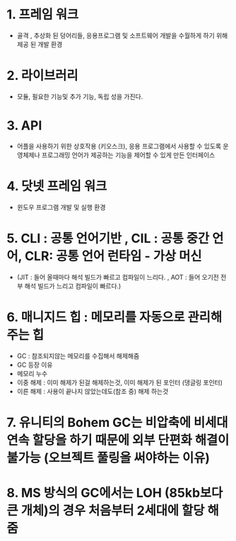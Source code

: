 # 1. 프레임 워크 
- 골격 , 추상화 된 덩어리들, 응용프로그램 및 소프트웨어 개발을 수월하게 하기 위해 제공 된 개발 환경
# 2. 라이브러리 
- 모듈, 필요한 기능및 추가 기능, 독립 성을 가진다.
# 3. API
- 어플을 사용하기 위한 상호작용 (키오스크), 응용 프로그램에서 사용할 수 있도록 운영체제나 프로그래밍 언어가 제공하는 기능을 제어할 수 있게 만든 인터페이스
# 4. 닷넷 프레임 워크 
- 윈도우 프로그램 개발 및 실행 환경
# 5. CLI : 공통 언어기반 , CIL : 공통 중간 언어, CLR: 공통 언어 런타임 - 가상 머신
- (JIT : 들어 올때마다 해석 빌드가 빠르고 컴파일이 느리다. , AOT : 들어 오기전 전부 해석 빌드가 느리고 컴파일이 빠르다.)

# 6. 매니지드 힙 : 메모리를 자동으로 관리해 주는 힙
- GC : 참조되지않는 메모리를 수집해서 해제해줌
- GC 등장 이유
- 메모리 누수
- 이중 해제 : 이미 해제가 된걸 해제하는것, 이미 해제가 된 포인터 (댕글링 포인터)
- 이른 해제 : 사용이 끝나지 않았는데도(참조 중) 해제 하는것

# 7. 유니티의 Bohem GC는 비압축에 비세대 연속 할당을 하기 때문에 외부 단편화 해결이 불가능 (오브젝트 풀링을 써야하는 이유)

# 8. MS 방식의 GC에서는 LOH (85kb보다 큰 개체)의 경우 처음부터 2세대에 할당 해줌
